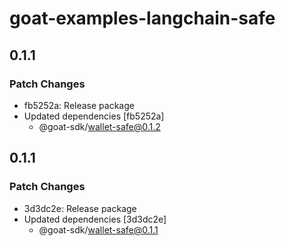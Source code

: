 # goat-examples-langchain-safe

## 0.1.1

### Patch Changes

- fb5252a: Release package
- Updated dependencies [fb5252a]
  - @goat-sdk/wallet-safe@0.1.2

## 0.1.1

### Patch Changes

- 3d3dc2e: Release package
- Updated dependencies [3d3dc2e]
  - @goat-sdk/wallet-safe@0.1.1
